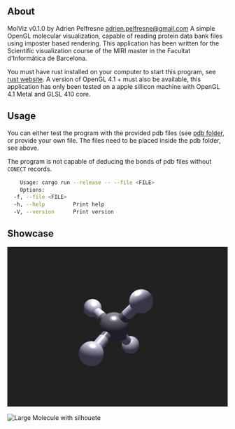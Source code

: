 ## About
 MolViz v0.1.0 by Adrien Pelfresne <adrien.pelfresne@gmail.com>
    A simple OpenGL molecular visualization, capable of reading protein data bank files using imposter based rendering.
This application has been written for the Scientific visualization course of the MIRI master in the Facultat d'Informàtica de Barcelona.

You must have rust installed on your computer to start this program, see [rust website](https://www.rust-lang.org/).
A version of OpenGL 4.1 + must also be available, this application has only been tested on a apple sillicon machine with OpenGL 4.1 Metal and GLSL 410 core.
    
## Usage
You can either test the program with the provided pdb files (see [pdb folder](./resources/pdb/), or provide your own file.
The files need to be placed inside the pdb folder, see above.

The program is not capable of deducing the bonds of pdb files without `CONECT` records.

```sh
    Usage: cargo run --release -- --file <FILE>
    Options:
  -f, --file <FILE>
  -h, --help         Print help
  -V, --version      Print version
```

## Showcase
![Methane Molecule](./methane.png)

![Large Molecule with silhouete](./zoom_capability.png)
